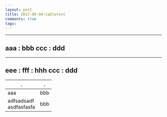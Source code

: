 ```yaml
---
layout: post
title: 2017-09-04-tabletest
comments: true
tags:
---
```


---
aaa : bbb
ccc : ddd
---

---
eee : fff : hhh
ccc : ddd
---

| . | . |
|---|---|
| aaa | bbb |
| adfsadsadf <br> asdfasfasfa | bbb |